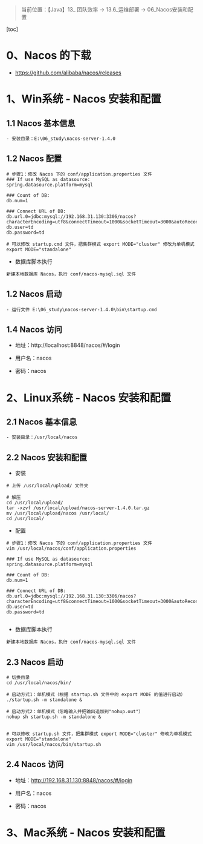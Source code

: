 > 当前位置：【Java】13_ 团队效率   -> 13.6_运维部署 -> 06_Nacos安装和配置



[toc]

# 0、Nacos 的下载

- https://github.com/alibaba/nacos/releases



# 1、Win系统 -  Nacos 安装和配置

## 1.1 Nacos 基本信息

```shell
- 安装目录：E:\06_study\nacos-server-1.4.0
```



## 1.2 Nacos 配置

```shell
# 步骤1：修改 Nacos 下的 conf/application.properties 文件
### If use MySQL as datasource:
spring.datasource.platform=mysql

### Count of DB:
db.num=1

### Connect URL of DB:
db.url.0=jdbc:mysql://192.168.31.130:3306/nacos?characterEncoding=utf8&connectTimeout=1000&socketTimeout=3000&autoReconnect=true&useUnicode=true&useSSL=false&serverTimezone=UTC
db.user=td
db.password=td

# 可以修改 startup.cmd 文件，把集群模式 export MODE="cluster" 修改为单机模式 export MODE="standalone"
```

- 数据库脚本执行

```shell
新建本地数据库 Nacos，执行 conf/nacos-mysql.sql 文件
```



## 1.2 Nacos 启动

```shell
- 运行文件 E:\06_study\nacos-server-1.4.0\bin\startup.cmd
```



## 1.4 Nacos 访问

- 地址：http://localhost:8848/nacos/#/login

- 用户名：nacos

- 密码：nacos



# 2、Linux系统 -  Nacos 安装和配置

## 2.1 Nacos 基本信息

```shell
- 安装目录：/usr/local/nacos
```



## 2.2 Nacos 安装和配置

- 安装

```shell
# 上传 /usr/local/upload/ 文件夹

# 解压
cd /usr/local/upload/
tar -xzvf /usr/local/upload/nacos-server-1.4.0.tar.gz
mv /usr/local/upload/nacos /usr/local/
cd /usr/local/
```



- 配置

```shell
# 步骤1：修改 Nacos 下的 conf/application.properties 文件
vim /usr/local/nacos/conf/application.properties

### If use MySQL as datasource:
spring.datasource.platform=mysql

### Count of DB:
db.num=1

### Connect URL of DB:
db.url.0=jdbc:mysql://192.168.31.130:3306/nacos?characterEncoding=utf8&connectTimeout=1000&socketTimeout=3000&autoReconnect=true&useUnicode=true&useSSL=false&serverTimezone=UTC
db.user=td
db.password=td


```



- 数据库脚本执行

```shell
新建本地数据库 Nacos，执行 conf/nacos-mysql.sql 文件
```



## 2.3 Nacos 启动

```shell
# 切换目录
cd /usr/local/nacos/bin/

# 启动方式1：单机模式（根据 startup.sh 文件中的 export MODE 的值进行启动）
./startup.sh -m standalone &

# 启动方式2：单机模式（忽略输入并把输出追加到"nohup.out"）
nohup sh startup.sh -m standalone &


# 可以修改 startup.sh 文件，把集群模式 export MODE="cluster" 修改为单机模式 export MODE="standalone"
vim /usr/local/nacos/bin/startup.sh
```



## 2.4 Nacos 访问

- 地址：http://192.168.31.130:8848/nacos/#/login

- 用户名：nacos

- 密码：nacos



# 3、Mac系统 -  Nacos 安装和配置